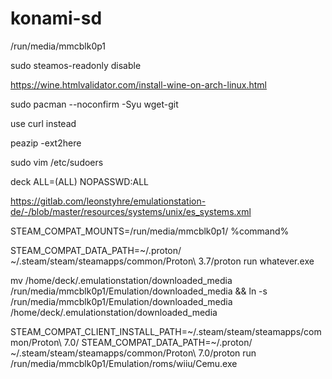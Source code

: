 # konami-sd

/run/media/mmcblk0p1

sudo steamos-readonly disable

https://wine.htmlvalidator.com/install-wine-on-arch-linux.html

sudo pacman --noconfirm -Syu wget-git

use curl instead

peazip -ext2here 

sudo vim /etc/sudoers

deck ALL=(ALL) NOPASSWD:ALL

https://gitlab.com/leonstyhre/emulationstation-de/-/blob/master/resources/systems/unix/es_systems.xml

STEAM_COMPAT_MOUNTS=/run/media/mmcblk0p1/ %command%

STEAM_COMPAT_DATA_PATH=~/.proton/ ~/.steam/steam/steamapps/common/Proton\ 3.7/proton run whatever.exe

mv /home/deck/.emulationstation/downloaded_media /run/media/mmcblk0p1/Emulation/downloaded_media && ln -s /run/media/mmcblk0p1/Emulation/downloaded_media /home/deck/.emulationstation/downloaded_media


 STEAM_COMPAT_CLIENT_INSTALL_PATH=~/.steam/steam/steamapps/common/Proton\ 7.0/
 STEAM_COMPAT_DATA_PATH=~/.proton/ ~/.steam/steam/steamapps/common/Proton\ 7.0/proton run /run/media/mmcblk0p1/Emulation/roms/wiiu/Cemu.exe
